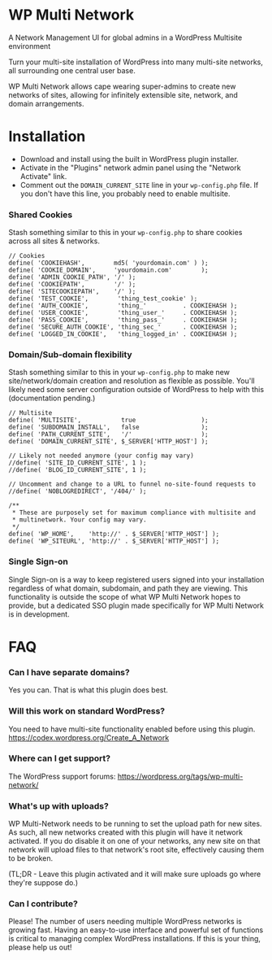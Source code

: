 # WP Multi Network

A Network Management UI for global admins in a WordPress Multisite environment

Turn your multi-site installation of WordPress into many multi-site networks, all surrounding one central user base.

WP Multi Network allows cape wearing super-admins to create new networks of sites, allowing for infinitely extensible site, network, and domain arrangements.

# Installation

* Download and install using the built in WordPress plugin installer.
* Activate in the "Plugins" network admin panel using the "Network Activate" link.
* Comment out the `DOMAIN_CURRENT_SITE` line in your `wp-config.php` file. If you don't have this line, you probably need to enable multisite.

### Shared Cookies

Stash something similar to this in your `wp-config.php` to share cookies across all sites & networks.
```
// Cookies
define( 'COOKIEHASH',        md5( 'yourdomain.com' ) );
define( 'COOKIE_DOMAIN',     'yourdomain.com'        );
define( 'ADMIN_COOKIE_PATH', '/' );
define( 'COOKIEPATH',        '/' );
define( 'SITECOOKIEPATH',    '/' );
define( 'TEST_COOKIE',        'thing_test_cookie' );
define( 'AUTH_COOKIE',        'thing_'          . COOKIEHASH );
define( 'USER_COOKIE',        'thing_user_'     . COOKIEHASH );
define( 'PASS_COOKIE',        'thing_pass_'     . COOKIEHASH );
define( 'SECURE_AUTH_COOKIE', 'thing_sec_'      . COOKIEHASH );
define( 'LOGGED_IN_COOKIE',   'thing_logged_in' . COOKIEHASH );
```

### Domain/Sub-domain flexibility

Stash something similar to this in your `wp-config.php` to make new site/network/domain creation and resolution as flexible as possible. You'll likely need some server configuration outside of WordPress to help with this (documentation pending.)
```
// Multisite
define( 'MULTISITE',           true                  );
define( 'SUBDOMAIN_INSTALL',   false                 );
define( 'PATH_CURRENT_SITE',   '/'                   );
define( 'DOMAIN_CURRENT_SITE', $_SERVER['HTTP_HOST'] );

// Likely not needed anymore (your config may vary)
//define( 'SITE_ID_CURRENT_SITE', 1 );
//define( 'BLOG_ID_CURRENT_SITE', 1 );

// Uncomment and change to a URL to funnel no-site-found requests to
//define( 'NOBLOGREDIRECT', '/404/' );

/**
 * These are purposely set for maximum compliance with multisite and
 * multinetwork. Your config may vary.
 */
define( 'WP_HOME',    'http://' . $_SERVER['HTTP_HOST'] );
define( 'WP_SITEURL', 'http://' . $_SERVER['HTTP_HOST'] );
```

### Single Sign-on

Single Sign-on is a way to keep registered users signed into your installation regardless of what domain, subdomain, and path they are viewing. This functionality is outside the scope of what WP Multi Network hopes to provide, but a dedicated SSO plugin made specifically for WP Multi Network is in development.

# FAQ

### Can I have separate domains?

Yes you can. That is what this plugin does best.

### Will this work on standard WordPress?

You need to have multi-site functionality enabled before using this plugin. https://codex.wordpress.org/Create_A_Network

### Where can I get support?

The WordPress support forums: https://wordpress.org/tags/wp-multi-network/

### What's up with uploads?

WP Multi-Network needs to be running to set the upload path for new sites. As such, all new networks created with this plugin will have it network activated. If you do disable it on one of your networks, any new site on that network will upload files to that network's root site, effectively causing them to be broken.

(TL;DR - Leave this plugin activated and it will make sure uploads go where they're suppose do.)

### Can I contribute?

Please! The number of users needing multiple WordPress networks is growing fast. Having an easy-to-use interface and powerful set of functions is critical to managing complex WordPress installations. If this is your thing, please help us out!
